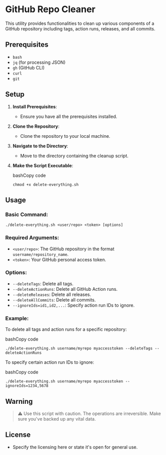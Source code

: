 # GitHub Repo Cleaner

This utility provides functionalities to clean up various components of a GitHub repository including tags, action runs, releases, and all commits.

## Prerequisites

- `bash`
- `jq` (for processing JSON)
- `gh` (GitHub CLI)
- `curl`
- `git`

## Setup

1.  **Install Prerequisites**:
    - Ensure you have all the prerequisites installed.
2.  **Clone the Repository**:
    - Clone the repository to your local machine.
3.  **Navigate to the Directory**:
    - Move to the directory containing the cleanup script.
4.  **Make the Script Executable**:

    bashCopy code

    `chmod +x delete-everything.sh`

## Usage

### Basic Command:

`./delete-everything.sh <user/repo> <token> [options]`

### Required Arguments:

- `<user/repo>`: The GitHub repository in the format `username/repository_name`.
- `<token>`: Your GitHub personal access token.

### Options:

- `--deleteTags`: Delete all tags.
- `--deleteActionRuns`: Delete all GitHub Action runs.
- `--deleteReleases`: Delete all releases.
- `--deleteAllCommits`: Delete all commits.
- `--ignoreIds=id1,id2,...`: Specify action run IDs to ignore.

### Example:

To delete all tags and action runs for a specific repository:

bashCopy code

`./delete-everything.sh username/myrepo myaccesstoken --deleteTags --deleteActionRuns`

To specify certain action run IDs to ignore:

bashCopy code

`./delete-everything.sh username/myrepo myaccesstoken --ignoreIds=1234,5678`

## Warning

> :warning: Use this script with caution. The operations are irreversible. Make sure you've backed up any vital data.

## License

- Specify the licensing here or state it's open for general use.
